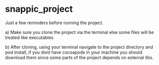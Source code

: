 # snappic_project

Just a few reminders before running the project.

a) Make sure you clone the project via the terminal else some files will be treated like executables

b) After cloning, using your terminal navigate to the project directory and pod install, if you dont have cocoapods in your machine you should download them since some parts of the project depends on external libs.
